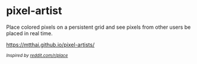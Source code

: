 # pixel-artist

Place colored pixels on a persistent grid and see pixels from other users be placed in real time.

https://mtthai.github.io/pixel-artists/

<i><sub>Inspired by <a href='https://reddit.com/r/place'>reddit.com/r/place</a></sub></i>

